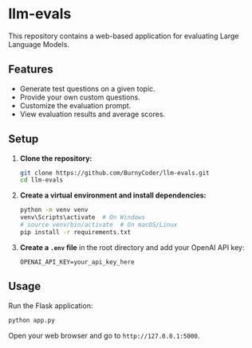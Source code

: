 # llm-evals

This repository contains a web-based application for evaluating Large Language Models.

## Features

- Generate test questions on a given topic.
- Provide your own custom questions.
- Customize the evaluation prompt.
- View evaluation results and average scores.

## Setup

1.  **Clone the repository:**
    ```bash
    git clone https://github.com/BurnyCoder/llm-evals.git
    cd llm-evals
    ```

2.  **Create a virtual environment and install dependencies:**
    ```bash
    python -m venv venv
    venv\Scripts\activate  # On Windows
    # source venv/bin/activate  # On macOS/Linux
    pip install -r requirements.txt
    ```

3.  **Create a `.env` file** in the root directory and add your OpenAI API key:
    ```
    OPENAI_API_KEY=your_api_key_here
    ```

## Usage

Run the Flask application:

```bash
python app.py
```

Open your web browser and go to `http://127.0.0.1:5000`. 